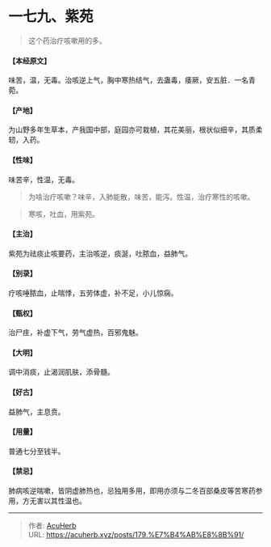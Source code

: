 # 一七九、紫苑


> 这个药治疗咳嗽用的多。

#### 【本经原文】
味苦，温，无毒。治咳逆上气，胸中寒热结气，去蛊毒，痿厥，安五脏．一名青菀。
#### 【产地】
为山野多年生草本，产我国中部，庭园亦可栽植，其花美丽，根状似细辛，其质柔轫，入药。
#### 【性味】
味苦辛，性温，无毒。

> 为啥治疗咳嗽？味辛，入肺能散，味苦，能泻。性温，治疗寒性的咳嗽。

> 寒咳，吐血，用紫苑。

#### 【主治】
紫苑为祛痰止咳要药，主治咳逆，痰涎，吐脓血，益肺气。
#### 【别录】
疗咳唾脓血，止喘悸，五劳体虚，补不足，小儿惊痫。
#### 【甄权】
治尸疰，补虚下气，劳气虚热，百邪鬼魅。
#### 【大明】
调中消痰，止渴润肌肤，添骨髓。
#### 【好古】
益肺气，主息贲。
#### 【用量】
普通七分至钱半。
#### 【禁忌】
肺病咳逆喘嗽，皆阴虚肺热也，忌独用多用，即用亦须与二冬百部桑皮等苦寒药参用，方无害以其性温也。

---

> 作者: [AcuHerb](https://acuherb.xyz)  
> URL: https://acuherb.xyz/posts/179.%E7%B4%AB%E8%8B%91/  

